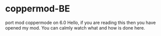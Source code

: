 # coppermod-BE
port mod coppermode on 6.0
Hello, if you are reading this then you have opened my mod. You can calmly watch what and how is done here.
